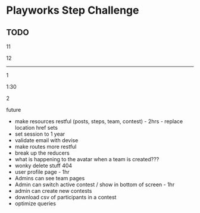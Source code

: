 # Playworks Step Challenge

## TODO

<!-- - team home page - 30 mins -->
<!-- - content pages - 20 mins -->
<!-- - step table - 20 mins -->
<!-- - create posts - 40 mins -->
<!-- - add photo atttachments for users - 20mins -->
<!-- - add photo atttachments for teams - 15mins -->
<!-- - Add team photo to team page - 15mins -->
<!-- - hook up forgot password email in prod - 15mins -->
11
<!-- - display posts - 20 mins -->
<!-- - admin page - 1hr -->
12
<!-- - challenges - 40 mins -->
<!-- - Caption optional 10 mins -->
<!-- - show daily challenge - 15mins -->
-----------------------------
<!-- - fix images - 30 mins -->
<!-- - investigate resett password - 10 mins -->
<!-- - delete shauna's duplicate account - 5 mins -->
1
<!-- - Add date picker for steps - 10mins -->
1:30
<!-- - Add date picker for challenges - 10mins -->
<!-- - delete past steps - 20 mins -->
2
<!-- - Admins/Captains can delete steps or posts for team members - 1hr -->
<!-- - markdown editor for rules/faq -->
<!-- - create captains and backfill -->
<!-- - Admins/captains see user steps pages and can delete - 40mins -->
<!-- - display scheduled challenges - 30mins -->
<!-- - fix avatars - 10mins -->
<!-- - team upload new image - 30 mins -->
<!-- - 2000 steps for uploading a post (once per day) - 15mins -->
<!-- - server utc issue on daily challenges -->


future
- make resources restful (posts, steps, team, contest) - 2hrs - replace location href sets
- set session to 1 year
- validate email with devise
- make routes more restful
- break up the reducers
- what is happening to the avatar when a team is created???
- wonky delete stuff 404
- user profile page - 1hr
- Admins can see team pages
- Admin can switch active contest / show in bottom of screen - 1hr
- admin can create new contests
- download csv of participants in a contest
- optimize queries
